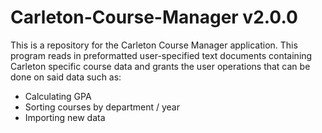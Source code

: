 # Carleton-Course-Manager v2.0.0

This is a repository for the Carleton Course Manager application. This program reads in preformatted user-specified text documents containing Carleton specific course data and grants the user operations that can be done on said data such as:
  - Calculating GPA
  - Sorting courses by department / year 
  - Importing new data

